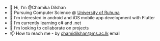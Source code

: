 - 👋 Hi, I’m @Chamika Dilshan
- 📖 Pursuing Computer Science @ [University of Ruhuna](https://www.ruh.ac.lk/index.php/en/)
- 👀 I’m interested in android and iOS mobile app development with Flutter
- 🌱 I’m currently learning c# and .net
- 💞️ I’m looking to collaborate on projects
- 📫 How to reach me - by chamidilshan@ms.ac.lk email

<!---
Chamidilshan/Chamidilshan is a ✨ special ✨ repository because its `README.md` (this file) appears on your GitHub profile.
You can click the Preview link to take a look at your changes.
--->
